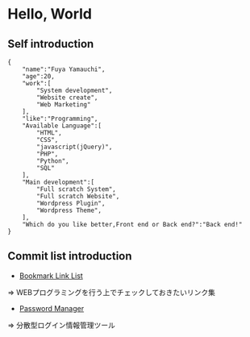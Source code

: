 # Hello, World

## Self introduction
```
{
	"name":"Fuya Yamauchi",
	"age":20,
	"work":[
		"System development",
		"Website create",
		"Web Marketing"
	],
	"like":"Programming",
	"Available Language":[
		"HTML",
		"CSS",
		"javascript(jQuery)",
		"PHP",
		"Python",
		"SQL"
	],
	"Main development":[
		"Full scratch System",
		"Full scratch Website",
		"Wordpress Plugin",
		"Wordpress Theme",
	],
	"Which do you like better,Front end or Back end?":"Back end!"
}
```

## Commit list introduction
- [Bookmark Link List](https://github.com/tech-is/huuya/tree/master/%20bookmark-link-list)

=> WEBプログラミングを行う上でチェックしておきたいリンク集

- [Password Manager](https://github.com/tech-is/huuya/tree/master/password-manager)

=> 分散型ログイン情報管理ツール